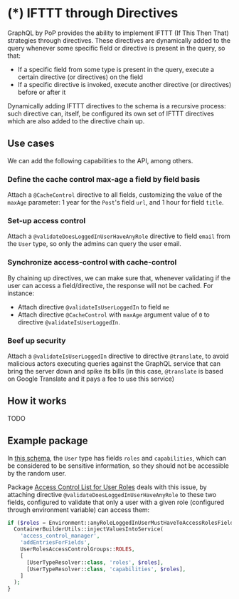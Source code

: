 # (*) IFTTT through Directives

GraphQL by PoP provides the ability to implement IFTTT (If This Then That) strategies through directives. These directives are dynamically added to the query whenever some specific field or directive is present in the query, so that:

- If a specific field from some type is present in the query, execute a certain directive (or directives) on the field
- If a specific directive is invoked, execute another directive (or directives) before or after it

Dynamically adding IFTTT directives to the schema is a recursive process: such directive can, itself, be configured its own set of IFTTT directives which are also added to the directive chain up.

## Use cases

We can add the following capabilities to the API, among others.

### Define the cache control max-age a field by field basis

Attach a `@CacheControl` directive to all fields, customizing the value of the `maxAge` parameter: 1 year for the `Post`'s field `url`, and 1 hour for field `title`.

### Set-up access control

Attach a `@validateDoesLoggedInUserHaveAnyRole` directive to field `email` from the `User` type, so only the admins can query the user email.

### Synchronize access-control with cache-control

By chaining up directives, we can make sure that, whenever validating if the user can access a field/directive, the response will not be cached. For instance:

- Attach directive `@validateIsUserLoggedIn` to field `me`
- Attach directive `@CacheControl` with `maxAge` argument value of `0` to directive `@validateIsUserLoggedIn`.

### Beef up security

Attach a `@validateIsUserLoggedIn` directive to directive `@translate`, to avoid malicious actors executing queries against the GraphQL service that can bring the server down and spike its bills (in this case, `@translate` is based on Google Translate and it pays a fee to use this service)

## How it works

TODO

## Example package

In [this schema](https://newapi.getpop.org/graphql-interactive/), the `User` type has fields `roles` and `capabilities`, which can be considered to be sensitive information, so they should not be accessible by the random user.

Package [Access Control List for User Roles](https://github.com/getpop/user-roles-acl) deals with this issue, by attaching directive `@validateDoesLoggedInUserHaveAnyRole` to these two fields, configured to validate that only a user with a given role (configured through environment variable) can access them:

```php
if ($roles = Environment::anyRoleLoggedInUserMustHaveToAccessRolesFields()) {
  ContainerBuilderUtils::injectValuesIntoService(
    'access_control_manager',
    'addEntriesForFields',
    UserRolesAccessControlGroups::ROLES,
    [
      [UserTypeResolver::class, 'roles', $roles],
      [UserTypeResolver::class, 'capabilities', $roles],
    ]
  );
}
```
